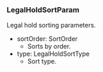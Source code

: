 ### LegalHoldSortParam
Legal hold sorting parameters.

- sortOrder: SortOrder
  - Sorts by order.
- type: LegalHoldSortType
  - Sort type.
